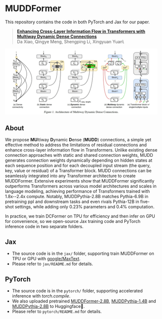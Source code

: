 # MUDDFormer

This repository contains the code in both PyTorch and Jax for our paper.

> [**Enhancing Cross-Layer Information Flow in Transformers with Multiway Dynamic Dense Connections**](https://arxiv.org)\
> Da Xiao, Qingye Meng, Shengping Li, Xingyuan Yuan\

![MUDDFormer](assets/MUDDFormer_arch.jpg "MUDDFormer")

## About

We propose <strong>MU</strong>ltiway <strong>D</strong>ynamic <strong>D</strong>ense (<strong>MUDD</strong>) connections, a simple yet effective method to address the limitations of residual connections and enhance cross-layer information flow in Transformers. Unlike existing dense connection approaches with static and shared connection weights, MUDD generates connection weights dynamically depending on hidden states at each sequence position and for each decoupled input stream (the query, key, value or residual) of a Transformer block. MUDD connections can be seamlessly integrated into any Transformer architecture to create MUDDFormer. Extensive experiments show that MUDDFormer significantly outperforms Transformers across various model architectures and scales in language modeling, achieving performance of Transformers trained with 1.8x--2.4x compute. Notably, MUDDPythia-2.8B matches Pythia-6.9B in pretraining ppl and downstream tasks and even rivals Pythia-12B in five-shot settings, while adding only 0.23% parameters and 0.4% computation.

In practice, we train DCFormer on TPU for efficiency and then infer on GPU for convenience, so we open-source Jax training code and PyTorch inference code in two separate folders. 

## Jax 

- The source code is in the `jax/` folder, supporting train MUDDFormer on TPU or GPU with [google/MaxText](https://github.com/google/maxtext).
- Please refer to `jax/README.md` for details.

## PyTorch

- The source code is in the `pytorch/` folder, supporting accelerated inference with *torch.compile*.
- We also uploaded pretrained [MUDDFormer-2.8B](https://huggingface.co/Caiyun-AI/MUDDFormer-2.8B), [MUDDPythia-1.4B](https://huggingface.co/Caiyun-AI/MUDDPythia-1.4B) and [MUDDPythia-2.8B](https://huggingface.co/Caiyun-AI/MUDDPythia-2.8B) to Huggingface🤗. 
- Please refer to `pytorch/README.md` for details.
